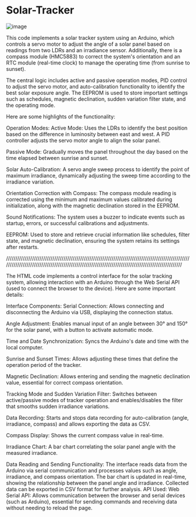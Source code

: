 # Solar-Tracker

![image](https://github.com/user-attachments/assets/d4d9ee62-3043-47c3-919e-11fc0821e28a)


This code implements a solar tracker system using an Arduino, which controls a servo motor to adjust the angle of a solar panel based on readings from two LDRs and an irradiance sensor. Additionally, there is a compass module (HMC5883) to correct the system's orientation and an RTC module (real-time clock) to manage the operating time (from sunrise to sunset).

The central logic includes active and passive operation modes, PID control to adjust the servo motor, and auto-calibration functionality to identify the best solar exposure angle. The EEPROM is used to store important settings such as schedules, magnetic declination, sudden variation filter state, and the operating mode.

Here are some highlights of the functionality:

Operation Modes:
Active Mode: Uses the LDRs to identify the best position based on the difference in luminosity between east and west. A PID controller adjusts the servo motor angle to align the solar panel.

Passive Mode: Gradually moves the panel throughout the day based on the time elapsed between sunrise and sunset.

Solar Auto-Calibration:
A servo angle sweep process to identify the point of maximum irradiance, dynamically adjusting the sweep time according to the irradiance variation.

Orientation Correction with Compass:
The compass module reading is corrected using the minimum and maximum values calibrated during initialization, along with the magnetic declination stored in the EEPROM.

Sound Notifications:
The system uses a buzzer to indicate events such as startup, errors, or successful calibrations and adjustments.

EEPROM:
Used to store and retrieve crucial information like schedules, filter state, and magnetic declination, ensuring the system retains its settings after restarts.

//////////////////////////////////////////////////////////////////////////////////////////////////////////////////////////////////////////////////////////////////////////////////////////////////

The HTML code implements a control interface for the solar tracking system, allowing interaction with an Arduino through the Web Serial API (used to connect the browser to the device). Here are some important details:

Interface Components:
Serial Connection: Allows connecting and disconnecting the Arduino via USB, displaying the connection status.

Angle Adjustment: Enables manual input of an angle between 30° and 150° for the solar panel, with a button to activate automatic mode.

Time and Date Synchronization: Syncs the Arduino's date and time with the local computer.

Sunrise and Sunset Times: Allows adjusting these times that define the operation period of the tracker.

Magnetic Declination: Allows entering and sending the magnetic declination value, essential for correct compass orientation.

Tracking Mode and Sudden Variation Filter: Switches between active/passive modes of tracker operation and enables/disables the filter that smooths sudden irradiance variations.

Data Recording: Starts and stops data recording for auto-calibration (angle, irradiance, compass) and allows exporting the data as CSV.

Compass Display: Shows the current compass value in real-time.

Irradiance Chart: A bar chart correlating the solar panel angle with the measured irradiance.

Data Reading and Sending Functionality:
The interface reads data from the Arduino via serial communication and processes values such as angle, irradiance, and compass orientation.
The bar chart is updated in real-time, showing the relationship between the panel angle and irradiance.
Collected data can be exported in CSV format for further analysis.
API Used:
Web Serial API: Allows communication between the browser and serial devices (such as Arduino), essential for sending commands and receiving data without needing to reload the page.
